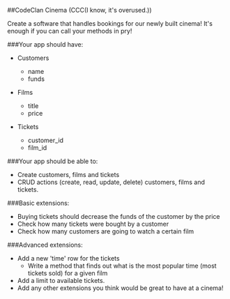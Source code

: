 ##CodeClan Cinema (CCC(I know, it's overused.)) 

Create a software that handles bookings for our newly built cinema! 
It's enough if you can call your methods in pry!

###Your app should have:
  - Customers
    - name
    - funds

  - Films
    - title
    - price

  - Tickets
    - customer_id
    - film_id

###Your app should be able to:
  - Create customers, films and tickets
  - CRUD actions (create, read, update, delete) customers, films and tickets.

###Basic extensions:
  - Buying tickets should decrease the funds of the customer by the price
  - Check how many tickets were bought by a customer
  - Check how many customers are going to watch a certain film

###Advanced extensions:
  - Add a new 'time' row for the tickets
    - Write a method that finds out what is the most popular time (most tickets sold) for a given film
  - Add a limit to available tickets.
  - Add any other extensions you think would be great to have at a cinema!